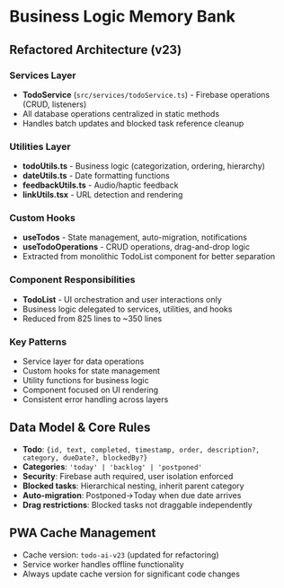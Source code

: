 # Business Logic Memory Bank

## Refactored Architecture (v23)

### Services Layer
- **TodoService** (`src/services/todoService.ts`) - Firebase operations (CRUD, listeners)
- All database operations centralized in static methods
- Handles batch updates and blocked task reference cleanup

### Utilities Layer
- **todoUtils.ts** - Business logic (categorization, ordering, hierarchy)
- **dateUtils.ts** - Date formatting functions
- **feedbackUtils.ts** - Audio/haptic feedback
- **linkUtils.tsx** - URL detection and rendering

### Custom Hooks
- **useTodos** - State management, auto-migration, notifications
- **useTodoOperations** - CRUD operations, drag-and-drop logic
- Extracted from monolithic TodoList component for better separation

### Component Responsibilities
- **TodoList** - UI orchestration and user interactions only
- Business logic delegated to services, utilities, and hooks
- Reduced from 825 lines to ~350 lines

### Key Patterns
- Service layer for data operations
- Custom hooks for state management
- Utility functions for business logic
- Component focused on UI rendering
- Consistent error handling across layers

## Data Model & Core Rules
- **Todo**: `{id, text, completed, timestamp, order, description?, category, dueDate?, blockedBy?}`
- **Categories**: `'today' | 'backlog' | 'postponed'`
- **Security**: Firebase auth required, user isolation enforced
- **Blocked tasks**: Hierarchical nesting, inherit parent category
- **Auto-migration**: Postponed→Today when due date arrives
- **Drag restrictions**: Blocked tasks not draggable independently

## PWA Cache Management
- Cache version: `todo-ai-v23` (updated for refactoring)
- Service worker handles offline functionality
- Always update cache version for significant code changes 